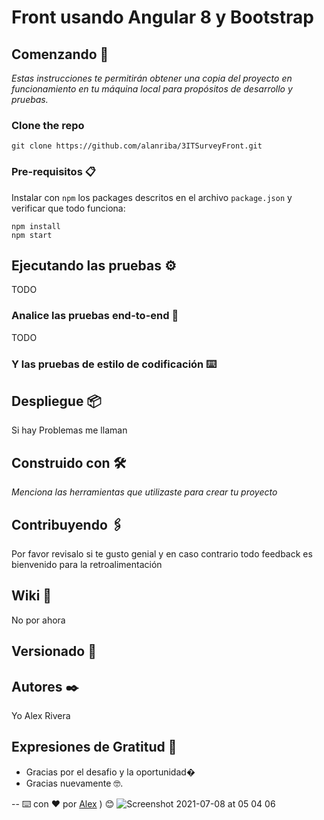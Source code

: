 # Front usando Angular 8 y Bootstrap


## Comenzando 🚀

_Estas instrucciones te permitirán obtener una copia del proyecto en funcionamiento en tu máquina local para propósitos de desarrollo y pruebas._

### Clone the repo

```shell
git clone https://github.com/alanriba/3ITSurveyFront.git
```

### Pre-requisitos 📋

Instalar con `npm` los packages descritos en el archivo `package.json` y verificar que todo funciona:

```shell
npm install
npm start
```




## Ejecutando las pruebas ⚙️

TODO

### Analice las pruebas end-to-end 🔩

TODO



### Y las pruebas de estilo de codificación ⌨️

## Despliegue 📦

Si hay Problemas me llaman

## Construido con 🛠️

_Menciona las herramientas que utilizaste para crear tu proyecto_


## Contribuyendo 🖇️

Por favor revisalo si te gusto genial y en caso contrario todo feedback es bienvenido para la retroalimentación

## Wiki 📖

No por ahora

## Versionado 📌



## Autores ✒️

Yo Alex Rivera


## Expresiones de Gratitud 🎁

* Gracias por el desafio y la oportunidad�
* Gracias nuevamente 🤓.



--
⌨️ con ❤️ por [Alex](https://github.com/alanriva) ) 😊
![Screenshot 2021-07-08 at 05 04 06](https://user-images.githubusercontent.com/25330708/124897874-b4770500-dfac-11eb-96df-e373a3e06d56.png)

